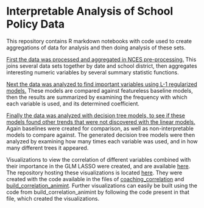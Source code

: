 # Interpretable Analysis of School Policy Data

This repository contains R markdown notebooks with code used to create aggregations of data for analysis and then doing analysis of these sets.

[First the data was processed and aggregated in NCES pre-processing.](NCES%20pre-processing.rmd) 
This joins several data sets together by date and school district, then aggregates interesting numeric variables by several summary statistic functions.

[Next the data was analyzed to find important variables using L-1 regularized models.](glmnet.rmd)
These models are compared against featureless baseline models, then the results are summarized by examining the frequency with which each variable is used, and its determined coefficient.

[Finally the data was analyzed with decision tree models, to see if these models found other trends that were not discovered with the linear models.](decisiontrees.rmd) Again baselines were created for comparison, as well as non-interpretable models to compare against. The generated decision tree models were then analyzed by examining how many times each variable was used, and in how many different trees it appeared.

Visualizations to view the correlation of different variables combined with their importance in the GLM LASSO were created, and are available [here](https://csaluski.github.io/interpretable_policy_animint/). 
The repository hosting these visualizations is located [here](https://github.com/Csaluski/interpretable_policy_animint).
They were created with the code available in the files of [coaching_correlation](./coaching_correlation.rmd) and [build_correlation_animint](./build_correlation_animint.rmd). 
Further visualizations can easily be built using the code from build_correlation_animint by following the code present in that file, which created the visualizations.